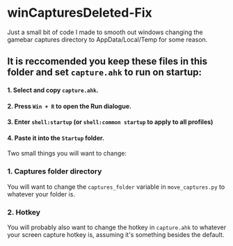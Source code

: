 # winCapturesDeleted-Fix
Just a small bit of code I made to smooth out windows changing the gamebar captures directory to AppData/Local/Temp for some reason.

## It is reccomended you keep these files in this folder and set `capture.ahk` to run on startup:
#### 1. Select and copy `capture.ahk`.
#### 2. Press `Win + R` to open the Run dialogue.
#### 3. Enter `shell:startup` (or `shell:common startup` to apply to all profiles)
#### 4. Paste it into the `Startup` folder.

Two small things you will want to change:
### 1. Captures folder directory
You will want to change the `captures_folder` variable in `move_captures.py` to whatever your folder is.

### 2. Hotkey
You will probably also want to change the hotkey in `capture.ahk` to whatever your screen capture hotkey is, assuming it's something besides the default.
